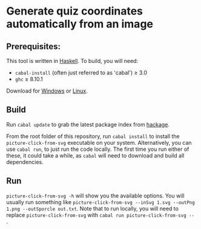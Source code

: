 # Generate quiz coordinates automatically from an image

Prerequisites:
--------------

This tool is written in [Haskell](https://www.haskell.org/). To build, you will need:

- `cabal-install` (often just referred to as 'cabal') ≥ 3.0
- `ghc` ≥ 8.10.1

Download for [Windows](https://www.haskell.org/platform/windows.html) or [Linux](https://www.haskell.org/downloads/linux/).

Build
------

Run `cabal update` to grab the latest package index from [hackage](https://hackage.haskell.org/).

From the root folder of this repository, run `cabal install` to install the `picture-click-from-svg` executable on your system. Alternatively, you can use `cabal run`, to just run the code locally. The first time you run either of these, it could take a while, as `cabal` will need to download and build all dependencies.

Run
---

`picture-click-from-svg -h` will show you the available options. You will usually run something like `picture-click-from-svg --inSvg 1.svg --outPng 1.png --outSporcle out.txt`. Note that to run locally, you will need to replace `picture-click-from-svg` with `cabal run picture-click-from-svg -- `.
